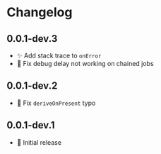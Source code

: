 # Changelog

## 0.0.1-dev.3
- ✨ Add stack trace to `onError`
- 🐛 Fix debug delay not working on chained jobs

## 0.0.1-dev.2
- 🐛 Fix `deriveOnPresent` typo

## 0.0.1-dev.1
- 🎉 Initial release